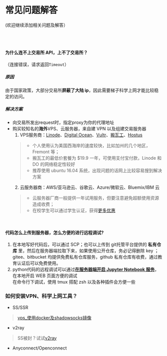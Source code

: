 # 常见问题解答


(欢迎继续添加相关问题及解答）

<br/>  
<br/>  
  
#### 为什么连不上交易所 API，上不了交易所？
（连接错误，请求返回`Timeout`）
##### 原因
由于国家政策，大部分交易所**屏蔽了大陆 ip**，因此需要梯子科学上网才能比较稳定的访问。  
##### 解决方案    
- 向交易所发出request时，指定proxy为你的代理地址
- 购买较知名的**海外**VPS、云服务器，来自建 VPN 以及组建交易服务器
  1. VPS服务商：[Linode](www.linode.com)、[Digital Ocean](www.digitalocean.com)、[Vultr](www.linode.com)、[搬瓦工]()、[Hostus](www.hostus.com)  
  >- 个人使用认为美国西海岸的速度较快，比如加州的几个地区，Fremont 等；  
  > - 搬瓦工的最低价套餐为 $19.9 一年，可使用支付宝付款，Linode 和 DO 的网络稳定性较好
  > - 推荐使用 ubuntu 16.04 系统，出现问题的话网上比较容易搜到解决方案
  2. 云服务器商：AWS/亚马逊云、谷歌云、Azure/微软云、Bluemix/IBM 云
  >- 云服务器厂商一般提供一年试用服务，但要注意避免超额使用资源造成收费；
  >- 在校学生可以通过学生认证，获得[更多优惠](http://nginx3.cn/2018/01/10/%E5%9C%A8%E6%A0%A1%E5%B8%88%E7%94%9F%E7%A6%8F%E5%88%A9%E5%90%88%E9%9B%86%EF%BC%9Aapple%E3%80%81%E5%BE%AE%E8%BD%AF%E3%80%81github%E7%AD%89%E4%BA%A7%E5%93%81%E6%95%99%E8%82%B2%E4%BC%98%E6%83%A0%E8%B4%AD/)     

</br>  
  
#### 代码怎么上传到服务器，怎么方便的进行远程调试?  
1. 在本地写好代码后，可以通过 SCP；也可以上传到 git托管平台提供的 __私有仓库__ 里，然后在服务器端拉取下来，如果使用公开仓库，务必记得删除 key ；  
    gitee、bitbucket 均提供免费私有仓库服务，github 私有仓库有收费，通过教育认证后可以免费使用。
2. python代码的远程调试可以通过[__在服务器端开启 Jupyter Notebook 服务__](https://www.jianshu.com/p/f1a075457557)，在本地开启 WEB 页面方便的调试  
    在命令行下调试，使用 tmux 搭配 zsh 以及各种插件会方便一些

### 如何安装VPN、科学上网工具？
- SS/SSR 
> [vps_使用docker及shadowsocks镜像](https://blog.csdn.net/yangxuan0261/article/details/74331915)
- v2ray
> SS被封？试试[v2ray](https://github.com/echo-ray/ShadowsocksRR-Install)
- Anyconnect/Openconnect
